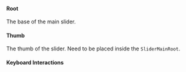 #### Root

The base of the main slider.

<PropsTable :data="[
{
'name': 'disabled',
'description': '<p>When <code>true</code>, prevents the user from interacting with the slider.</p>\n',
'type': 'boolean',
'required': false,
},
{
'name': 'orientation',
'description': '<p> The orientation of the slider.</p>\n',
'type': 'horizontal | vertical',
'required': false,
'default': 'horizontal'
},
{
'name': 'as',
'description': '<p>The element or component this component should render as. Can be overwrite by <code>asChild</code></p>\n',
'type': 'AsTag | Component',
'required': false,
'default': '\'div\''
},
{
'name': 'asChild',
'description': '<p>Change the default rendered element for the one passed as a child, merging their props and behavior.</p>\n<p>Read the <a href=\'https://www.radix-vue.com/guides/composition.html\'>Radix-vue composition</a> guide for more details.</p>\n',
'type': 'boolean',
'required': false
},
]" />

#### Thumb

The thumb of the slider.
Need to be placed inside the `SliderMainRoot`.

<PropsTable :data="[
{
'name': 'as',
'description': '<p>The element or component this component should render as. Can be overwrite by <code>asChild</code></p>\n',
'type': 'AsTag | Component',
'required': false,
'default': '\'span\''
},
{
'name': 'asChild',
'description': '<p>Change the default rendered element for the one passed as a child, merging their props and behavior.</p>\n<p>Read the <a href=\'https://www.radix-vue.com/guides/composition.html\'>Radix-vue composition</a> guide for more details.</p>\n',
'type': 'boolean',
'required': false
},
]" />

#### Keyboard Interactions

<KeyboardTable :data="[
{
keys: ['ArrowRight'],
description: '<span> Increments <code>valueX</code>.</span>',
},
{
keys: ['ArrowLeft'],
description: '<span> Decrements <code>valueX</code>.</span>',
},
{
keys: ['ArrowUp'],
description: '<span> Increments <code>valueY</code>.</span>',
},
{
keys: ['ArrowDown'],
description: '<span> Decrements <code>valueY</code>.</span>',
},
{
keys: ['PageUp'],
description: '<span> Increases the <code>valueY</code>.</span>',
},
{
keys: ['PageDown'],
description: '<span> Decreases the <code>valueY</code>.</span>',
},
{
keys: ['Home'],
description: 'Sets the <code>valueX</code> to its minimum.',
},
{
keys: ['End'],
description: 'Sets the <code>valueX</code> to its maximum.',
},
{
keys: ['Shift + ArrowRight'],
description: '<span> Increases <code>valueX</code>. </span>',
},
{
keys: ['Shift + ArrowLeft'],
description: '<span> Decreases <code>valueX</code>.</span>',
},
{
keys: ['Shift + ArrowUp'],
description: '<span> Increases <code>valueY</code>. </span>',
},
{
keys: ['Shift + ArrowDown'],
description: '<span> Decreases <code>valueY</code>.</span>',
},
{
keys: ['Shift + PageUp'],
description: '<span> Increases the <code>valueX</code>.</span>',
},
{
keys: ['Shift + PageDown'],
description: '<span> Decreases the <code>valueX</code>.</span>',
},
{
keys: ['Shift + Home'],
description: 'Sets the <code>valueY</code> to its minimum.',
},
{
keys: ['Shift + End'],
description: 'Sets the <code>valueY</code> to its maximum.',
},
]"
/>
